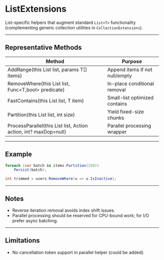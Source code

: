 # ListExtensions

List-specific helpers that augment standard `List<T>` functionality (complementing generic collection utilities in `CollectionExtensions`).

---
## Representative Methods
| Method | Purpose |
|--------|---------|
| AddRange<T>(this List<T> list, params T[] items) | Append items if not null/empty |
| RemoveWhere<T>(this List<T> list, Func<T,bool> predicate) | In-place conditional removal |
| FastContains<T>(this List<T> list, T item) | Small-list optimized contains |
| Partition<T>(this List<T> list, int size) | Yield fixed-size chunks |
| ProcessParallel<T>(this List<T> list, Action<T> action, int? maxDop=null) | Parallel processing wrapper |

---
## Example
```csharp
foreach (var batch in items.Partition(250))
    Persist(batch);

int trimmed = users.RemoveWhere(u => u.IsInactive);
```

---
## Notes
- Reverse iteration removal avoids index shift issues.
- Parallel processing should be reserved for CPU-bound work; for I/O prefer async batching.

---
## Limitations
- No cancellation token support in parallel helper (could be added).
